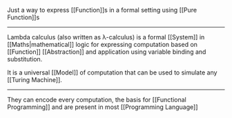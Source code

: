 Just a way to express [[Function]]s in a formal setting using [[Pure Function]]s

---

Lambda calculus (also written as λ-calculus) is a formal [[System]] in [[Maths|mathematical]] logic for expressing computation based on [[Function]] [[Abstraction]] and application using variable binding and substitution.

It is a universal [[Model]] of computation that can be used to simulate any [[Turing Machine]]. 

---

They can encode every computation, the basis for [[Functional Programming]] and are present in most [[Programming Language]]